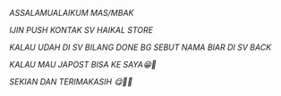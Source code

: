 *ASSALAMUALAIKUM MAS/MBAK*

*IJIN PUSH KONTAK*
*SV HAIKAL STORE*

*KALAU UDAH DI SV BILANG DONE BG*
*SEBUT NAMA BIAR DI SV BACK*

*KALAU MAU JAPOST BISA KE SAYA😁👏*

*SEKIAN DAN TERIMAKASIH 😋🙏🏻*
